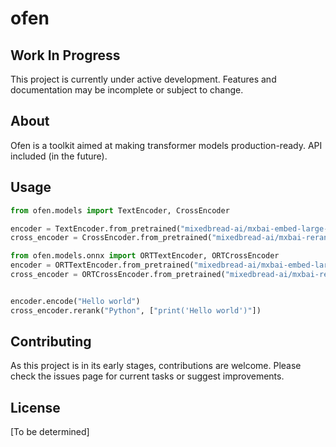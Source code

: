 # ofen

## Work In Progress

This project is currently under active development. Features and documentation may be incomplete or subject to change.

## About

Ofen is a toolkit aimed at making transformer models production-ready. API included (in the future).

## Usage

```python
from ofen.models import TextEncoder, CrossEncoder

encoder = TextEncoder.from_pretrained("mixedbread-ai/mxbai-embed-large-v1")
cross_encoder = CrossEncoder.from_pretrained("mixedbread-ai/mxbai-rerank-large-v1")

from ofen.models.onnx import ORTTextEncoder, ORTCrossEncoder
encoder = ORTTextEncoder.from_pretrained("mixedbread-ai/mxbai-embed-large-v1")
cross_encoder = ORTCrossEncoder.from_pretrained("mixedbread-ai/mxbai-rerank-large-v1")


encoder.encode("Hello world")
cross_encoder.rerank("Python", ["print('Hello world')"])
```

## Contributing

As this project is in its early stages, contributions are welcome. Please check the issues page for current tasks or suggest improvements.

## License

[To be determined]
